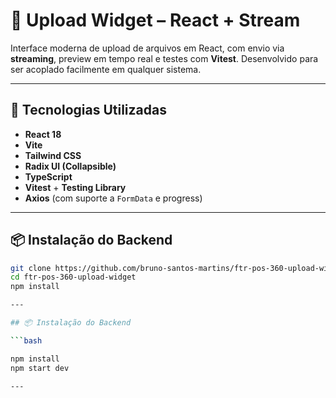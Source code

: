 # 🚀 Upload Widget – React + Stream

Interface moderna de upload de arquivos em React, com envio via **streaming**, preview em tempo real e testes com **Vitest**. Desenvolvido para ser acoplado facilmente em qualquer sistema.

---

## 🧱 Tecnologias Utilizadas

- **React 18**
- **Vite**
- **Tailwind CSS**
- **Radix UI (Collapsible)**
- **TypeScript**
- **Vitest** + **Testing Library**
- **Axios** (com suporte a `FormData` e progress)

---

## 📦 Instalação do Backend

```bash
git clone https://github.com/bruno-santos-martins/ftr-pos-360-upload-widget
cd ftr-pos-360-upload-widget
npm install

---

## 📦 Instalação do Backend

```bash

npm install
npm start dev

---
